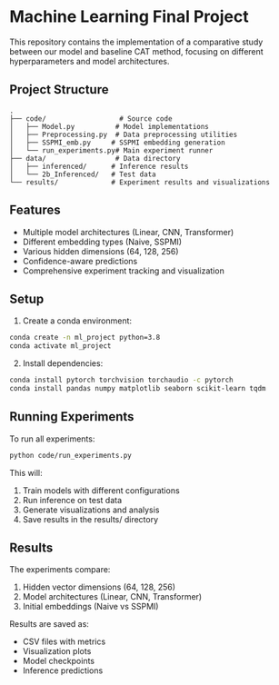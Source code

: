 # Machine Learning Final Project

This repository contains the implementation of a comparative study between our model and baseline CAT method, focusing on different hyperparameters and model architectures.

## Project Structure

```
.
├── code/                  # Source code
│   ├── Model.py          # Model implementations
│   ├── Preprocessing.py  # Data preprocessing utilities
│   ├── SSPMI_emb.py     # SSPMI embedding generation
│   └── run_experiments.py# Main experiment runner
├── data/                 # Data directory
│   ├── inferenced/      # Inference results
│   └── 2b_Inferenced/   # Test data
└── results/             # Experiment results and visualizations
```

## Features

- Multiple model architectures (Linear, CNN, Transformer)
- Different embedding types (Naive, SSPMI)
- Various hidden dimensions (64, 128, 256)
- Confidence-aware predictions
- Comprehensive experiment tracking and visualization

## Setup

1. Create a conda environment:
```bash
conda create -n ml_project python=3.8
conda activate ml_project
```

2. Install dependencies:
```bash
conda install pytorch torchvision torchaudio -c pytorch
conda install pandas numpy matplotlib seaborn scikit-learn tqdm
```

## Running Experiments

To run all experiments:
```bash
python code/run_experiments.py
```

This will:
1. Train models with different configurations
2. Run inference on test data
3. Generate visualizations and analysis
4. Save results in the results/ directory

## Results

The experiments compare:
1. Hidden vector dimensions (64, 128, 256)
2. Model architectures (Linear, CNN, Transformer)
3. Initial embeddings (Naive vs SSPMI)

Results are saved as:
- CSV files with metrics
- Visualization plots
- Model checkpoints
- Inference predictions 
